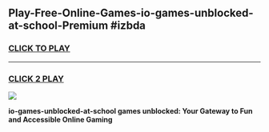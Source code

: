 
## Play-Free-Online-Games-io-games-unblocked-at-school-Premium #izbda
<h3>
<a href="https://premium.freeplayer.one?title=io-games-unblocked-at-school&ref=8M">CLICK TO PLAY</a></h3>
<hr>

<h3>
<a href="https://premium.freeplayer.one?title=io-games-unblocked-at-school&ref=8M">CLICK 2 PLAY</a>
  
</h3>

<a href="https://premium.freeplayer.one?title=io-games-unblocked-at-school&ref=8M"><img src="https://clearcache.store/games.png"></a>


**io-games-unblocked-at-school games unblocked: Your Gateway to Fun and Accessible Online Gaming**
